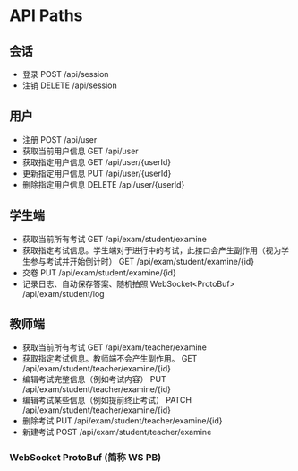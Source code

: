 # API Paths

## 会话

* 登录 POST /api/session
* 注销 DELETE /api/session

## 用户

* 注册 POST /api/user
* 获取当前用户信息 GET /api/user
* 获取指定用户信息 GET /api/user/{userId}
* 更新指定用户信息 PUT /api/user/{userId}
* 删除指定用户信息 DELETE /api/user/{userId}

## 学生端

* 获取当前所有考试 GET /api/exam/student/examine
* 获取指定考试信息。学生端对于进行中的考试，此接口会产生副作用（视为学生参与考试并开始倒计时） GET /api/exam/student/examine/{id}
* 交卷 PUT /api/exam/student/examine/{id}
* 记录日志、自动保存答案、随机拍照 WebSocket\<ProtoBuf\> /api/exam/student/log

## 教师端

* 获取当前所有考试 GET /api/exam/teacher/examine
* 获取指定考试信息。教师端不会产生副作用。 GET /api/exam/student/teacher/examine/{id}
* 编辑考试完整信息（例如考试内容） PUT /api/exam/student/teacher/examine/{id}
* 编辑考试某些信息（例如提前终止考试） PATCH /api/exam/student/teacher/examine/{id}
* 删除考试 PUT /api/exam/student/teacher/examine/{id}
* 新建考试 POST /api/exam/student/teacher/examine

### WebSocket ProtoBuf (简称 WS PB)
